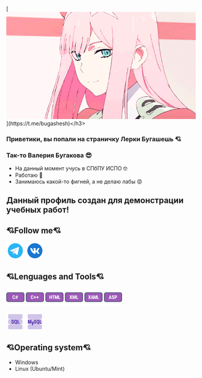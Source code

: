 <hs align="center">[![Header](https://github.com/bugashesh/bugashesh/blob/main/assets/Animated%20gif%20about%20gif%20in%20ANIME%20%E2%98%86%EF%BE%90(o_%EF%BD%A5%CF%89%EF%BD%A5)%EF%BE%89%20by%20%F0%9F%A6%8A.gif)](https://t.me/bugashesh)</h3>

<h3>Приветики, вы попали на страничку Лерки Бугашешь 💘</h3>
<h3>Так-то Валерия Бугакова 😎</h3>

- На данный момент учусь в СПбПУ ИСПО 🤓
- Работаю 🤧
- Занимаюсь какой-то фигней, а не делаю лабы 😡
<h2>Данный профиль создан для демонстрации учебных работ!</h2>

## 💘Follow me💘

[![Telegram](https://github.com/bugashesh/bugashesh/blob/main/assets/icons8-%D1%82%D0%B5%D0%BB%D0%B5%D0%B3%D1%80%D0%B0%D0%BC%D0%BC%D0%B0-app-48.png)](https://t.me/bugashesh)
[![VK](https://github.com/bugashesh/bugashesh/blob/main/assets/icons8-vk-%D0%B2-%D0%BA%D1%80%D1%83%D0%B3%D0%B5-48.png)](https://vk.com/kyeteli)

## 💘Lenguages and Tools💘
![Sharp](https://github.com/bugashesh/bugashesh/blob/main/assets/icons8-cs-48.png)
![Plus](https://github.com/bugashesh/bugashesh/blob/main/assets/icons8-%D1%81%2B%2B-48.png)
![HTML](https://github.com/bugashesh/bugashesh/blob/main/assets/icons8-html-48.png)
![XML](https://github.com/bugashesh/bugashesh/blob/main/assets/icons8-xml-48.png)
![XAML](https://github.com/bugashesh/bugashesh/blob/main/assets/icons8-xaml-48.png)
![ASP](https://github.com/bugashesh/bugashesh/blob/main/assets/icons8-asp-48.png)

![SQL](https://github.com/bugashesh/bugashesh/blob/main/assets/icons8-sql-48.png)
![MySQL](https://github.com/bugashesh/bugashesh/blob/main/assets/icons8-mysql-48.png)

## 💘Operating system💘
- Windows
- Linux (Ubuntu/Mint)
